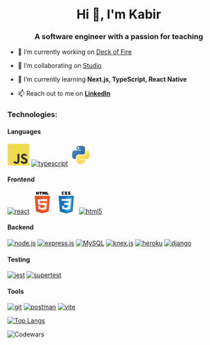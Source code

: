 <h1 align="center">Hi 👋, I'm Kabir</h1>
<h3 align="center">A software engineer with a passion for teaching</h3>

- 🔭 I’m currently working on [Deck of Fire](https://github.com/kabirseth4/deck-of-fire-client)

- 👯 I’m collaborating on [Studio](https://github.com/afyqzarof/studio-client)

- 🌱 I’m currently learning **Next.js, TypeScript, React Native**

- 📫 Reach out to me on **[LinkedIn](https://linkedin.com/in/kabirseth4)**

<h3 align="left">Technologies:</h3>

<h4>Languages</h4>
<p align="left">
	<a href="https://developer.mozilla.org/en-US/docs/Web/JavaScript" target="_blank" rel="noreferrer"><img src="https://raw.githubusercontent.com/devicons/devicon/master/icons/javascript/javascript-original.svg" alt="javascript" height="50"/></a>
	<a href="https://www.typescriptlang.org/" target="_blank" rel="noreferrer"><img src="https://upload.wikimedia.org/wikipedia/commons/thumb/4/4c/Typescript_logo_2020.svg/2048px-Typescript_logo_2020.svg.png" alt="typescript" height="50"/></a>
 	<a href="https://www.python.org" target="_blank" rel="noreferrer"><img src="https://raw.githubusercontent.com/devicons/devicon/master/icons/python/python-original.svg" alt="python" height="50"/></a>
</p>

<h4>Frontend</h4>
<p align="left">
  	<a href="https://reactjs.org/" target="_blank" rel="noreferrer"><img src="https://upload.wikimedia.org/wikipedia/commons/thumb/a/a7/React-icon.svg/2300px-React-icon.svg.png" alt="react" height="50"/></a>
	<a href="https://www.w3schools.com/html/" target="_blank" rel="noreferrer"><img src="https://raw.githubusercontent.com/devicons/devicon/master/icons/html5/html5-original-wordmark.svg" alt="html5" height="50"/></a>
	<a href="https://www.w3schools.com/css/" target="_blank" rel="noreferrer"><img src="https://raw.githubusercontent.com/devicons/devicon/master/icons/css3/css3-original-wordmark.svg" alt="css3" height="50"/></a>
	<a href="https://sass-lang.com/" target="_blank" rel="noreferrer"><img src="https://upload.wikimedia.org/wikipedia/commons/thumb/9/96/Sass_Logo_Color.svg/1280px-Sass_Logo_Color.svg.png" alt="html5" height="45"/></a>
</p>

<h4>Backend</h4>
<p align="left">
	<a href="https://nodejs.org/en/about" target="_blank" rel="noreferrer"><img src="https://static-00.iconduck.com/assets.00/node-js-icon-227x256-913nazt0.png" alt="node.js" height="50"/></a>
	<a href="https://expressjs.com/" target="_blank" rel="noreferrer"><img src="https://adware-technologies.s3.amazonaws.com/uploads/technology/thumbnail/20/express-js.png" alt="express.js" height="50" /></a>
	<a href="https://www.mysql.com/" target="_blank" rel="noreferrer"><img src="https://static-00.iconduck.com/assets.00/mysql-workbench-icon-2048x2048-sgkn70cp.png" alt="MySQL" height="50" /></a>
	<a href="https://knexjs.org/" target="_blank" rel="noreferrer"><img src="https://static-00.iconduck.com/assets.00/knex-js-icon-2048x2048-l5vf0s33.png" alt="knex.js" height="50" /></a>
	<a href="https://heroku.com" target="_blank" rel="noreferrer"><img src="https://www.vectorlogo.zone/logos/heroku/heroku-icon.svg" alt="heroku" height="50"/></a>
	<a href="https://www.djangoproject.com/" target="_blank" rel="noreferrer"><img src="https://cdn.worldvectorlogo.com/logos/django.svg" alt="django" height="50"/></a>
</p>

<h4>Testing</h4>
<p align="left">
	<a href="https://jestjs.io" target="_blank" rel="noreferrer"><img src="https://www.vectorlogo.zone/logos/jestjsio/jestjsio-icon.svg" alt="jest" height="50"/></a>
	<a href="https://www.npmjs.com/package/supertest" target="_blank" rel="noreferrer"><img src="https://camo.githubusercontent.com/22ab83df12f18aafa068cba1d938a1a6cb5019b0c412645d14405cb807b9d89e/68747470733a2f2f73332e616d617a6f6e6177732e636f6d2f6d656469612d702e736c69642e65732f75706c6f6164732f3333383935382f696d616765732f313439363334352f7375706572746573742e706e67" alt="supertest" height="60"/></a>
</p>

<h4>Tools</h4>
<p align="left">
	<a href="https://git-scm.com/" target="_blank" rel="noreferrer"><img src="https://www.vectorlogo.zone/logos/git-scm/git-scm-icon.svg" alt="git" height="50"/></a>
	<a href="https://postman.com" target="_blank" rel="noreferrer"><img src="https://www.vectorlogo.zone/logos/getpostman/getpostman-icon.svg" alt="postman" height="50"/></a>
	<a href="https://vitejs.dev/" target="_blank" rel="noreferrer"><img src="https://upload.wikimedia.org/wikipedia/commons/f/f1/Vitejs-logo.svg" alt="vite" height="50" /></a>
</p>

[![Top Langs](https://github-readme-stats.vercel.app/api/top-langs/?username=kabirseth4&layout=donut&theme=radical)](https://github.com/anuraghazra/github-readme-stats)

![Codewars](https://github.r2v.ch/codewars?user=kabirseth4&theme=gradient&top_languages=true)
